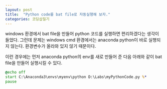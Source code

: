 ```yaml
---
layout: post
title:  "Python code를 bat file로 자동실행해 보자."
categories: 코딩삽질기
---
```


windows 환경에서 bat file을 만들어 python 코드를 실행하면 편리하겠다는 생각이 들었다. 그런데 문제는 windows cmd 환경에서는 anaconda python이 바로 실행되지 않는다. 환경변수가 올라와 있지 않기 때문이다. 

이런 경우에는 먼저 anaconda python의 env를 새로 만들어 준 다음 아래와 같이 bat file을 만들어 실행시킬 수 있다. 

```bat
@echo off
start C:\Anaconda3\envs\myenv\python D:\Labs\myPythonCode.py %*
pause
```